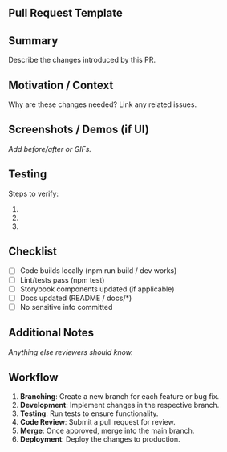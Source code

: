 ## Pull Request Template

## Summary

Describe the changes introduced by this PR.

## Motivation / Context

Why are these changes needed? Link any related issues.

## Screenshots / Demos (if UI)

_Add before/after or GIFs._

## Testing

Steps to verify:

1.
2.
3.

## Checklist

- [ ] Code builds locally (npm run build / dev works)
- [ ] Lint/tests pass (npm test)
- [ ] Storybook components updated (if applicable)
- [ ] Docs updated (README / docs/\*)
- [ ] No sensitive info committed

## Additional Notes

_Anything else reviewers should know._

## Workflow

1. **Branching**: Create a new branch for each feature or bug fix.
2. **Development**: Implement changes in the respective branch.
3. **Testing**: Run tests to ensure functionality.
4. **Code Review**: Submit a pull request for review.
5. **Merge**: Once approved, merge into the main branch.
6. **Deployment**: Deploy the changes to production.
